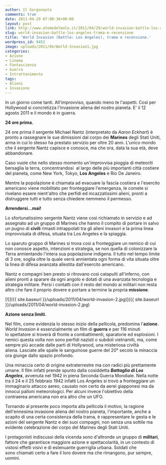 ```yaml
---
author: Il Gorgonauta
comments: true
date: 2011-04-29 07:00:36+00:00
layout: post
link: http://www.atomodelmale.it/2011/04/29/world-invasion-battle-los-angeles-trama-e-recensione/
slug: world-invasion-battle-los-angeles-trama-e-recensione
title: 'World Invasion (Battle: Los Angeles), trama e recensione.'
wordpress_id: 9452
image: uploads/2011/04/World-Invasion1.jpg
categories:
- Azione
- Cinema
- Fantascienza
- Guerra
- Intrattenimento
tags:
- Alieni
- Invasione
---
```



In un giorno come tanti. All'improvviso, quando meno te l'aspetti. Così per Hollywood si concretizza l'invasione aliena del nostro pianeta. E' il 12 agosto 2011 e il mondo è in guerra.

**24 ore prima.**

24 ore prima il sergente Michael Nantz (interpretato da _Aaron Eckhart_) è pronto a rassegnare le sue dimissioni dal corpo dei **Marines** degli Stati Uniti, arma in cui lo stesso ha prestato servizio per oltre 20 anni. L'unico mondo che il sergente Nantz capisce e conosce, ma che ora, data la sua età, deve abbandonare.

Caso vuole che nello stesso momento un'improvvisa pioggia di meteoriti bersaglia la terra, concentrandosi  al largo delle più importanti città costiere del pianeta, come New York, Tokyo, **Los Angeles** e Rio De Janeiro.

Mentre la popolazione è chiamata ad evacuare la fascia costiera e l'esercito americano viene mobilitato per fronteggiare l'emergenza, le comete si rivelano essere nient'altro che perfidi ed incazzatissimi alieni, pronti a distruggere tutti e tutto senza chiedere nemmeno il permesso.

**Arrendersi...mai!**

Lo sfortunatissimo sergente Nantz viene così richiamato in servizio e ad assegnato ad un gruppo di Marines che hanno il compito di portare in salvo un pugno di **civili** rimasti intrappolati tra gli alieni invasori e la prima linea improvvisata di difesa, situata tra Los Angeles e la spiaggia.

Lo sparuto gruppo di Marines si trova così a fronteggiare un nemico di cui non conosce aspetto, intenzioni e strategia, se non quella di colonizzare la Terra annientando l'intera sua popolazione indigena. Il tutto nel tempo limite di 3 ore, soglia oltre la quale verrà annientata ogni forma di vita situata oltre la linea di difesa avanzata allestita dall'esercito americano.

Nantz e compagni ben presto si ritrovano così catapulti all'inferno, con alieni pronti a sparare da ogni angolo e dotati di una avanzata tecnologia e strategia militare. Persi i contatti con il resto del mondo ai militari non resta altro che fare il proprio dovere e portare a termine la propria **missione**.

[![]({{ site.baseurl }}/uploads/2011/04/world-invasion-2.jpg)]({{ site.baseurl }}/uploads/2011/04/world-invasion-2.jpg)

**Azione senza limiti.**

Nel film, come evidenzia lo stesso inizio della pellicola, predomina l'**azione**. _World Invasion_ è essenzialmente un film di **guerra** e per 116 minuti lo spettatore si troverà di fronte a combattimenti, sparatorie ed esplosioni. I nemici questa volta non sono perfidi nazisti o subdoli vietnamiti, ma, come sempre più accade dalle parti di Hollywood, una misteriosa civiltà aliena. Lasciate alle spalle le sanguinose guerre del 20° secolo la minaccia ora giunge dallo spazio profondo.

Una minaccia certo di origine extraterrestre ma con radici più prettamente umane. Il film infatti prende spunto dalla cosiddetta **_Battaglia di Los Angeles_**, avvenuta nel 1942 in piena Seconda Guerra Mondiale. Nella notte tra il 24 e il 25 febbraio 1942 infatti Los Angeles si trovò a fronteggiare un immaginario attacco aereo, causato non certo da aerei giapponesi ma da innocui palloni meteorologici. Per alcuni invece l'obiettivo della contraerea americana non era altro che un UFO.

Tornando al presente poco importa alla pellicola il motivo, la ragione dell'ennesima invasione aliena del nostro pianeta, l'importante, anche a scapito di una certa consistenza della trama, è rappresentare le gesta e le azioni del sergente Nantz e dei suoi compagni, non senza una sottile ma evidente celebrazione dei corpo del Marines degli Stati Uniti.

I protagonisti indiscussi della vicenda sono d'altronde un gruppo di **militari**, fattore che garantisce maggiore azione e spettacolarità, in un contesto di vistosi effetti visivi e di estenuante guerriglia urbana. Soldati che sono chiamati certo a fare il loro dovere ma che rimangono, pur sempre, uomini.
